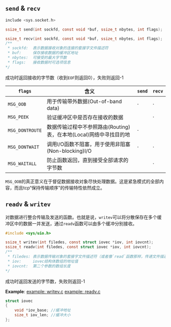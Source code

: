 ## `send` & `recv`

```C
include <sys.socket.h>

ssize_t send(int sockfd, const void *buf, ssize_t nbytes, int flags);

ssize_t recv(int sockfd, const void *buf, ssize_t nbytes, int flags);
/**
 * sockfd:  表示数据接收对象的连接的套接字文件描述符
 * buf:     保存接收数据的缓冲区地址
 * nbytes:  可接受的最大字节数
 * flags:   接收数据时可选项信息
*/
```

成功时返回接收的字节数（收到`EOF`则返回0），失败则返回-1

| `flags` | 含义 | `send` | `recv` | 
|---|---|---|---|
| `MSG_OOB` | 用于传输带外数据(Out-of-band data) | · | · |
| `MSG_PEEK` | 验证缓冲区中是否存在接收的数据 |   | · |
| `MSG_DONTROUTE` | 数据传输过程中不参照路由(Routing)表，在本地(Local)网络中寻找目的地 | · |   |
| `MSG_DONTWAIT` | 调用I/O函数不阻塞，用于使用非阻塞(Non-blocking)I/O | · | · |
| `MSG_WAITALL` | 防止函数返回，直到接受全部请求的字节数 |   | · |


`MSG_OOB`的真正意义在于督促数据接收对象尽快处理数据。这是紧急模式的全部内容，而且tcp“保持传输顺序”的传输特性依然成立。


## `readv` & `writev`

对数据进行整合传输及发送的函数。也就是说，`writev`可以将分散保存在多个缓冲区中的数据一并发送，通过`readv`函数可以由多个缓冲分别接收。

```C
#include <sys/uio.h>

ssize_t writev(int filedes, const struct iovec *iov, int iovcnt);
ssize_t readv(int filedes, const struct iovec *iov, int iovcnt);
/**
 * filedes: 表示数据传输对象的套接字文件描述符（或者像`read`函数那样，传递文件描述符或标准输出描述符）
 * iov:     iovec结构体数组的地址值
 * iovcnt:  第二个参数的数组长度
*/
```

成功时返回发送的字节数，失败则返回-1

**Example**: [example: writev.c](./writev.c) [example: readv.c](./readv.c) 

```C
struct iovec 
{
    void *iov_base; //缓冲地址
    size_t iov_len; //缓冲大小
};
```
